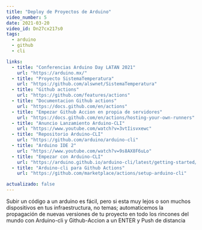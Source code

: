 ```yaml
---
title: "Deploy de Proyectos de Arduino"
video_number: 5
date: 2021-03-20
video_id: Dn27cx217s0
tags:
  - arduino
  - github
  - cli

links:
  - title: "Conferencias Arduino Day LATAN 2021"
    url: "https://arduino.mx/"
  - title: "Proyecto SistemaTemperatura"
    url: "https://github.com/alswnet/SistemaTemperatura"
  - title: "Github actions"
    url: "https://github.com/features/actions"
  - title: "Documentacion Github actions"
    url: "https://docs.github.com/en/actions"
  - title: "Empezar Github Accion en propia de servidores"
    url: "https://docs.github.com/en/actions/hosting-your-own-runners"
  - title: "Anuncio Lanzamiento Arduino-CLI"
    url: "https://www.youtube.com/watch?v=3vtIisvxewc"
  - title: "Repositorio Arduino-CLI"
    url: "https://github.com/arduino/arduino-cli"
  - title: "Arduino IDE 2"
    url: "https://www.youtube.com/watch?v=9s8AX8F6uLo"
  - title: "Empezar con Arduino-CLI"
    url: "https://arduino.github.io/arduino-cli/latest/getting-started/"
  - title: "Arduino-cli para Github Actions"
    url: "https://github.com/marketplace/actions/setup-arduino-cli"

actualizado: false
---
```


Subir un código a un arduino es fácil, pero si esta muy lejos o son muchos dispositivos en tus infraestructura, no temas; automaticemos la propagación de nuevas versiones de tu proyecto en todo los rincones del mundo con Arduino-cli y Github-Accion a un ENTER y Push de distancia
